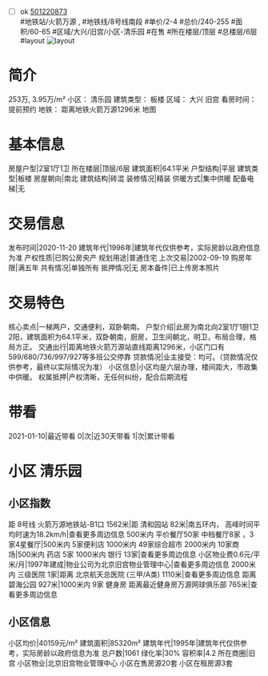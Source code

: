 - [ ] ok [501220873](https://bj.5i5j.com/ershoufang/501220873.html)  
 #地铁站/火箭万源 ,  #地铁线/8号线南段
#单价/2-4 #总价/240-255 #面积/60-65   #区域/大兴/旧宫/小区-清乐园 #在售 #所在楼层/顶层 #总楼层/6层 #layout 
![layout](http://image2a.5i5j.com/bdir/layout/69fce17c2a1e44cea2baa10195bd058f.jpg_P5.jpg) 
# 简介 
 253万,  3.95万/m² 
小区： 清乐园
建筑类型： 板楼
区域： 大兴 旧宫
看房时间： 提前预约
地铁： 距离地铁火箭万源1296米 地图
# 基本信息 
 房屋户型|2室1厅1卫
所在楼层|顶层/6层
建筑面积|64.1平米
户型结构|平层
建筑类型|板楼
房屋朝向|南北
建筑结构|砖混
装修情况|精装
供暖方式|集中供暖
配备电梯|无
# 交易信息 
 发布时间|2020-11-20
建筑年代|1996年|建筑年代仅供参考，实际房龄以政府信息为准
产权性质|已购公房央产
规划用途|普通住宅
上次交易|2002-09-19
购房年限|满五年
共有情况|单独所有
抵押情况|无
房本备件|已上传房本照片
# 交易特色 
 核心卖点|一梯两户，交通便利，双卧朝南。
户型介绍|此房为南北向2室1厅1厨1卫2阳，建筑面积为64.1平米，双卧朝南，厨房，卫生间朝北，明卫，布局合理，格局方正。
交通出行|距离地铁火箭万源站直线距离1296米，小区门口有599/680/736/997/927等多班公交停靠
贷款情况|业主接受：均可。（贷款情况仅供参考，最终以实际情况为准）
小区信息|小区均是六层办理，楼间距大，市政集中供暖。
权属抵押|产权清晰，无任何纠纷，配合后期流程
# 带看 
 2021-01-10|最近带看	 0|次|近30天带看	 1|次|累计带看
# 小区 清乐园
## 小区指数 
 距 8号线 火箭万源地铁站-B1口 1562米|距 清和园站 82米|南五环内， 高峰时间平均时速为18.2km/h|查看更多周边信息
500米内 平价餐厅50家
中档餐厅8家 ，3家4星餐厅|500米内 5家便利店
1000米内 49家综合超市
2000米内 10家商场|500米内 药店 5家
1000米内 银行 13家|查看更多周边信息
小区物业费0.6元/平米/月|1997年建成|物业公司为北京旧宫物业管理中心|查看更多周边信息
2000米内 三级医院 1家|距离 北京航天总医院 (三甲/A类) 1110米|查看更多周边信息
距离 碧海公园 927米|1000米内 9家 健身房
距离最近健身房万源网球俱乐部 765米|查看更多周边信息
## 小区信息 
 小区均价|40159元/m²
建筑面积|85320m²
建筑年代|1995年|建筑年代仅供参考，实际房龄以政府信息为准
总户数|1061
绿化率|30%
容积率|4.2
所在商圈|旧宫
小区物业|北京旧宫物业管理中心
小区在售房源20套
小区在租房源3套
